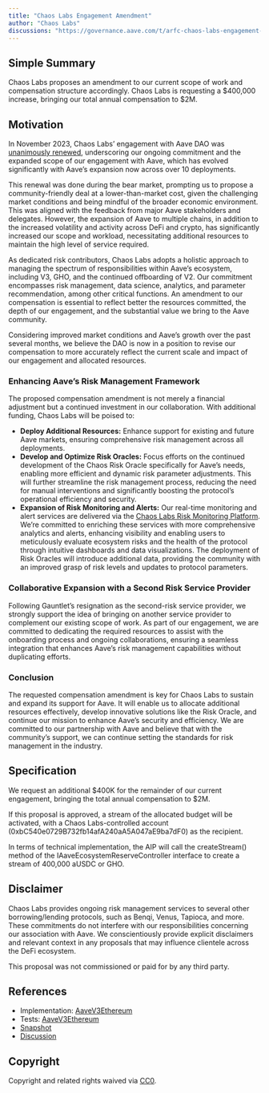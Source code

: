 ```yaml
---
title: "Chaos Labs Engagement Amendment"
author: "Chaos Labs"
discussions: "https://governance.aave.com/t/arfc-chaos-labs-engagement-amendment/17324"
---
```


## Simple Summary

Chaos Labs proposes an amendment to our current scope of work and compensation structure accordingly. Chaos Labs is requesting a $400,000 increase, bringing our total annual compensation to $2M.

## Motivation

In November 2023, Chaos Labs’ engagement with Aave DAO was [unanimously renewed](https://governance-v2.aave.com/governance/proposal/360/), underscoring our ongoing commitment and the expanded scope of our engagement with Aave, which has evolved significantly with Aave’s expansion now across over 10 deployments.

This renewal was done during the bear market, prompting us to propose a community-friendly deal at a lower-than-market cost, given the challenging market conditions and being mindful of the broader economic environment. This was aligned with the feedback from major Aave stakeholders and delegates. However, the expansion of Aave to multiple chains, in addition to the increased volatility and activity across DeFi and crypto, has significantly increased our scope and workload, necessitating additional resources to maintain the high level of service required.

As dedicated risk contributors, Chaos Labs adopts a holistic approach to managing the spectrum of responsibilities within Aave’s ecosystem, including V3, GHO, and the continued offboarding of V2. Our commitment encompasses risk management, data science, analytics, and parameter recommendation, among other critical functions. An amendment to our compensation is essential to reflect better the resources committed, the depth of our engagement, and the substantial value we bring to the Aave community.

Considering improved market conditions and Aave’s growth over the past several months, we believe the DAO is now in a position to revise our compensation to more accurately reflect the current scale and impact of our engagement and allocated resources.

### Enhancing Aave’s Risk Management Framework

The proposed compensation amendment is not merely a financial adjustment but a continued investment in our collaboration. With additional funding, Chaos Labs will be poised to:

- **Deploy Additional Resources:** Enhance support for existing and future Aave markets, ensuring comprehensive risk management across all deployments.
- **Develop and Optimize Risk Oracles:** Focus efforts on the continued development of the Chaos Risk Oracle specifically for Aave’s needs, enabling more efficient and dynamic risk parameter adjustments. This will further streamline the risk management process, reducing the need for manual interventions and significantly boosting the protocol’s operational efficiency and security.
- **Expansion of Risk Monitoring and Alerts:** Our real-time monitoring and alert services are delivered via the [Chaos Labs Risk Monitoring Platform](https://community.chaoslabs.xyz/aave-v2/risk/overview). We’re committed to enriching these services with more comprehensive analytics and alerts, enhancing visibility and enabling users to meticulously evaluate ecosystem risks and the health of the protocol through intuitive dashboards and data visualizations. The deployment of Risk Oracles will introduce additional data, providing the community with an improved grasp of risk levels and updates to protocol parameters.

### Collaborative Expansion with a Second Risk Service Provider

Following Gauntlet’s resignation as the second-risk service provider, we strongly support the idea of bringing on another service provider to complement our existing scope of work. As part of our engagement, we are committed to dedicating the required resources to assist with the onboarding process and ongoing collaborations, ensuring a seamless integration that enhances Aave’s risk management capabilities without duplicating efforts.

### Conclusion

The requested compensation amendment is key for Chaos Labs to sustain and expand its support for Aave. It will enable us to allocate additional resources effectively, develop innovative solutions like the Risk Oracle, and continue our mission to enhance Aave’s security and efficiency. We are committed to our partnership with Aave and believe that with the community’s support, we can continue setting the standards for risk management in the industry.

## Specification

We request an additional $400K for the remainder of our current engagement, bringing the total annual compensation to $2M.

If this proposal is approved, a stream of the allocated budget will be activated, with a Chaos Labs-controlled account (0xbC540e0729B732fb14afA240aA5A047aE9ba7dF0) as the recipient.

In terms of technical implementation, the AIP will call the createStream() method of the IAaveEcosystemReserveController interface to create a stream of 400,000 aUSDC or GHO.

## Disclaimer

Chaos Labs provides ongoing risk management services to several other borrowing/lending protocols, such as Benqi, Venus, Tapioca, and more. These commitments do not interfere with our responsibilities concerning our association with Aave. We conscientiously provide explicit disclaimers and relevant context in any proposals that may influence clientele across the DeFi ecosystem.

This proposal was not commissioned or paid for by any third party.

## References

- Implementation: [AaveV3Ethereum](https://github.com/bgd-labs/aave-proposals-v3/blob/main/src/20240415_AaveV3Ethereum_ChaosLabsEngagementAmendment/AaveV3Ethereum_ChaosLabsEngagementAmendment_20240415.sol)
- Tests: [AaveV3Ethereum](https://github.com/bgd-labs/aave-proposals-v3/blob/main/src/20240415_AaveV3Ethereum_ChaosLabsEngagementAmendment/AaveV3Ethereum_ChaosLabsEngagementAmendment_20240415.t.sol)
- [Snapshot](https://snapshot.org/#/aave.eth/proposal/0x34b6cf5bc9c8a0525c5b32d4ce2ca2ccfce39d15bd0aba5cab46a4e9e78f3ea8)
- [Discussion](https://governance.aave.com/t/arfc-chaos-labs-engagement-amendment/17324)

## Copyright

Copyright and related rights waived via [CC0](https://creativecommons.org/publicdomain/zero/1.0/).
